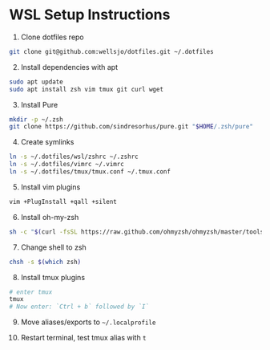 # WSL Setup Instructions

1. Clone dotfiles repo
```bash
git clone git@github.com:wellsjo/dotfiles.git ~/.dotfiles
```

2. Install dependencies with apt
```bash
sudo apt update
sudo apt install zsh vim tmux git curl wget
```

3. Install Pure
```bash
mkdir -p ~/.zsh
git clone https://github.com/sindresorhus/pure.git "$HOME/.zsh/pure"
```

4. Create symlinks
```bash
ln -s ~/.dotfiles/wsl/zshrc ~/.zshrc
ln -s ~/.dotfiles/vimrc ~/.vimrc
ln -s ~/.dotfiles/tmux/tmux.conf ~/.tmux.conf
```

5. Install vim plugins
```bash
vim +PlugInstall +qall +silent
```

6. Install oh-my-zsh
```bash
sh -c "$(curl -fsSL https://raw.github.com/ohmyzsh/ohmyzsh/master/tools/install.sh)"
```

7. Change shell to zsh
```bash
chsh -s $(which zsh)
```

8. Install tmux plugins
```bash
# enter tmux
tmux
# Now enter: `Ctrl + b` followed by `I`
```

9. Move aliases/exports to `~/.localprofile`

10. Restart terminal, test tmux alias with `t`